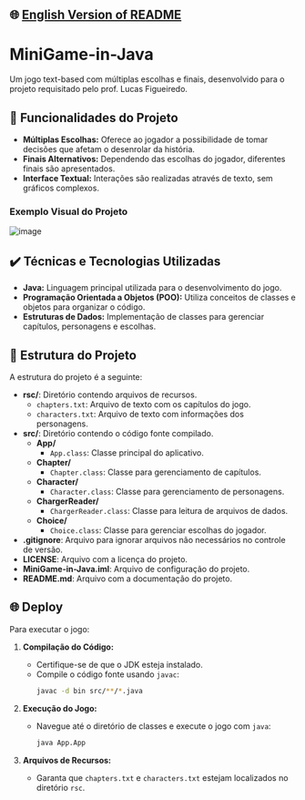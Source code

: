 ## 🌐 [English Version of README](README_EN.md)

# MiniGame-in-Java

Um jogo text-based com múltiplas escolhas e finais, desenvolvido para o projeto requisitado pelo prof. Lucas Figueiredo.

## 🔨 Funcionalidades do Projeto

- **Múltiplas Escolhas:** Oferece ao jogador a possibilidade de tomar decisões que afetam o desenrolar da história.
- **Finais Alternativos:** Dependendo das escolhas do jogador, diferentes finais são apresentados.
- **Interface Textual:** Interações são realizadas através de texto, sem gráficos complexos.

### Exemplo Visual do Projeto

![image](https://github.com/user-attachments/assets/41cdbb62-55f6-42e9-90af-6f5aa11106c8)

## ✔️ Técnicas e Tecnologias Utilizadas

- **Java:** Linguagem principal utilizada para o desenvolvimento do jogo.
- **Programação Orientada a Objetos (POO):** Utiliza conceitos de classes e objetos para organizar o código.
- **Estruturas de Dados:** Implementação de classes para gerenciar capítulos, personagens e escolhas.

## 📁 Estrutura do Projeto

A estrutura do projeto é a seguinte:

- **rsc/**: Diretório contendo arquivos de recursos.
  - `chapters.txt`: Arquivo de texto com os capítulos do jogo.
  - `characters.txt`: Arquivo de texto com informações dos personagens.
- **src/**: Diretório contendo o código fonte compilado.
  - **App/**
    - `App.class`: Classe principal do aplicativo.
  - **Chapter/**
    - `Chapter.class`: Classe para gerenciamento de capítulos.
  - **Character/**
    - `Character.class`: Classe para gerenciamento de personagens.
  - **ChargerReader/**
    - `ChargerReader.class`: Classe para leitura de arquivos de dados.
  - **Choice/**
    - `Choice.class`: Classe para gerenciar escolhas do jogador.
- **.gitignore**: Arquivo para ignorar arquivos não necessários no controle de versão.
- **LICENSE**: Arquivo com a licença do projeto.
- **MiniGame-in-Java.iml**: Arquivo de configuração do projeto.
- **README.md**: Arquivo com a documentação do projeto.

## 🌐 Deploy

Para executar o jogo:

1. **Compilação do Código:**
   - Certifique-se de que o JDK esteja instalado.
   - Compile o código fonte usando `javac`:
     ```bash
     javac -d bin src/**/*.java
     ```

2. **Execução do Jogo:**
   - Navegue até o diretório de classes e execute o jogo com `java`:
     ```bash
     java App.App
     ```

3. **Arquivos de Recursos:**
   - Garanta que `chapters.txt` e `characters.txt` estejam localizados no diretório `rsc`.
